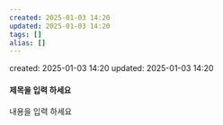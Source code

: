 ```yaml
---
created: 2025-01-03 14:20
updated: 2025-01-03 14:20
tags: []
alias: []
---
```


created: 2025-01-03 14:20
updated: 2025-01-03 14:20

#### 제목을 입력 하세요

내용을 입력 하세요